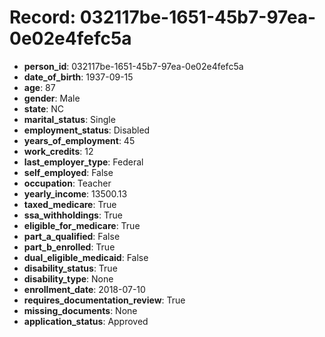 # Record: 032117be-1651-45b7-97ea-0e02e4fefc5a

- **person_id**: 032117be-1651-45b7-97ea-0e02e4fefc5a
- **date_of_birth**: 1937-09-15
- **age**: 87
- **gender**: Male
- **state**: NC
- **marital_status**: Single
- **employment_status**: Disabled
- **years_of_employment**: 45
- **work_credits**: 12
- **last_employer_type**: Federal
- **self_employed**: False
- **occupation**: Teacher
- **yearly_income**: 13500.13
- **taxed_medicare**: True
- **ssa_withholdings**: True
- **eligible_for_medicare**: True
- **part_a_qualified**: False
- **part_b_enrolled**: True
- **dual_eligible_medicaid**: False
- **disability_status**: True
- **disability_type**: None
- **enrollment_date**: 2018-07-10
- **requires_documentation_review**: True
- **missing_documents**: None
- **application_status**: Approved